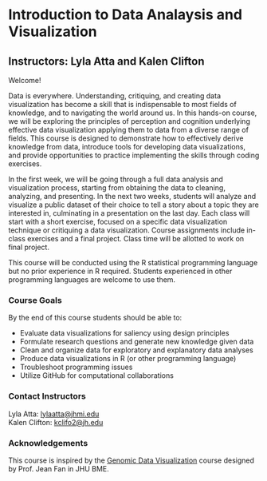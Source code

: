 # Introduction to Data Analaysis and Visualization
## Instructors: Lyla Atta and Kalen Clifton


Welcome! 

Data is everywhere. Understanding, critiquing, and creating data visualization has become a skill that is indispensable to most fields of knowledge, and to navigating the world around us. In this hands-on course, we will be exploring the principles of perception and cognition underlying effective data visualization applying them to data from a diverse range of fields. This course is designed to demonstrate how to effectively derive knowledge from data, introduce tools for developing data visualizations, and provide opportunities to practice implementing the skills through coding exercises. 

In the first week, we will be going through a full data analysis and visualization process, starting from obtaining the data to cleaning, analyzing, and presenting. In the next two weeks, students will analyze and visualize a public dataset of their choice to tell a story about a topic they are interested in, culminating in a presentation on the last day. Each class will start with a short exercise, focused on a specific data visualization technique or critiquing a data visualization. Course assignments include in-class exercises and a final project. Class time will be allotted to work on final project. 

This course will be conducted using the R statistical programming language but no prior experience in R required. Students experienced in other programming languages are welcome to use them. 

### Course Goals
By the end of this course students should be able to: 
- Evaluate data visualizations for saliency using design principles
- Formulate research questions and generate new knowledge given data
- Clean and organize data for exploratory and explanatory data analyses
- Produce data visualizations in R (or other programming language)
- Troubleshoot programming issues
- Utilize GitHub for computational collaborations


### Contact Instructors 
Lyla Atta: lylaatta@jhmi.edu  <br>
Kalen Clifton: kclifo2@jh.edu

### Acknowledgements 
This course is inspired by the [Genomic Data Visualization](https://jef.works/genomic-data-visualization-2022/) course designed by Prof. Jean Fan in JHU BME. 

